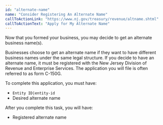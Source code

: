 ```yaml
---
id: "alternate-name"
name: "Consider Registering An Alternate Name"
callToActionLink: "https://www.nj.gov/treasury/revenue/altname.shtml"
callToActionText: "Apply for My Alternate Name"
---
```

Now that you formed your business, you may decide to get an alternate business name(s). 

Businesses choose to get an alternate name if they want to have different business names under the same legal structure. If you decide to have an alternate name, it must be registered with the New Jersey Division of Revenue and Enterprise Services. The application you will file is often referred to as form C-150G.

To complete this application, you must have:
- `Entity ID|entity-id`
- Desired alternate name

After you complete this task, you will have:
- Registered alternate name
